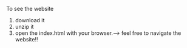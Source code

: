 To see the website
1. download it
2. unzip it
3. open the index.html with your browser.--> feel free to navigate the website!!